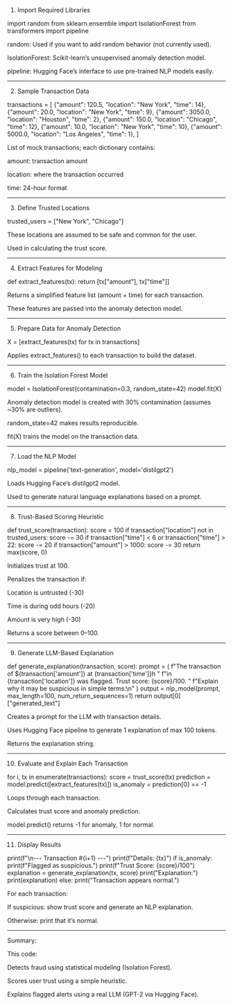 1. Import Required Libraries

import random
from sklearn.ensemble import IsolationForest
from transformers import pipeline

random: Used if you want to add random behavior (not currently used).

IsolationForest: Scikit-learn’s unsupervised anomaly detection model.

pipeline: Hugging Face’s interface to use pre-trained NLP models easily.



---

2. Sample Transaction Data

transactions = [
    {"amount": 120.5, "location": "New York", "time": 14},
    {"amount": 20.0, "location": "New York", "time": 9},
    {"amount": 3050.0, "location": "Houston", "time": 2},
    {"amount": 150.0, "location": "Chicago", "time": 12},
    {"amount": 10.0, "location": "New York", "time": 10},
    {"amount": 5000.0, "location": "Los Angeles", "time": 1},
]

List of mock transactions; each dictionary contains:

amount: transaction amount

location: where the transaction occurred

time: 24-hour format




---

3. Define Trusted Locations

trusted_users = ["New York", "Chicago"]

These locations are assumed to be safe and common for the user.

Used in calculating the trust score.



---

4. Extract Features for Modeling

def extract_features(tx):
    return [tx["amount"], tx["time"]]

Returns a simplified feature list (amount + time) for each transaction.

These features are passed into the anomaly detection model.



---

5. Prepare Data for Anomaly Detection

X = [extract_features(tx) for tx in transactions]

Applies extract_features() to each transaction to build the dataset.



---

6. Train the Isolation Forest Model

model = IsolationForest(contamination=0.3, random_state=42)
model.fit(X)

Anomaly detection model is created with 30% contamination (assumes ~30% are outliers).

random_state=42 makes results reproducible.

fit(X) trains the model on the transaction data.



---

7. Load the NLP Model

nlp_model = pipeline('text-generation', model='distilgpt2')

Loads Hugging Face’s distilgpt2 model.

Used to generate natural language explanations based on a prompt.



---

8. Trust-Based Scoring Heuristic

def trust_score(transaction):
    score = 100
    if transaction["location"] not in trusted_users:
        score -= 30
    if transaction["time"] < 6 or transaction["time"] > 22:
        score -= 20
    if transaction["amount"] > 1000:
        score -= 30
    return max(score, 0)

Initializes trust at 100.

Penalizes the transaction if:

Location is untrusted (-30)

Time is during odd hours (-20)

Amount is very high (-30)


Returns a score between 0–100.



---

9. Generate LLM-Based Explanation

def generate_explanation(transaction, score):
    prompt = (
        f"The transaction of ${transaction['amount']} at {transaction['time']}h "
        f"in {transaction['location']} was flagged. Trust score: {score}/100. "
        f"Explain why it may be suspicious in simple terms:\n"
    )
    output = nlp_model(prompt, max_length=100, num_return_sequences=1)
    return output[0]["generated_text"]

Creates a prompt for the LLM with transaction details.

Uses Hugging Face pipeline to generate 1 explanation of max 100 tokens.

Returns the explanation string.



---

10. Evaluate and Explain Each Transaction

for i, tx in enumerate(transactions):
    score = trust_score(tx)
    prediction = model.predict([extract_features(tx)])
    is_anomaly = prediction[0] == -1

Loops through each transaction.

Calculates trust score and anomaly prediction.

model.predict() returns -1 for anomaly, 1 for normal.



---

11. Display Results

print(f"\n--- Transaction #{i+1} ---")
    print(f"Details: {tx}")
    if is_anomaly:
        print(f"Flagged as suspicious.")
        print(f"Trust Score: {score}/100")
        explanation = generate_explanation(tx, score)
        print("Explanation:")
        print(explanation)
    else:
        print("Transaction appears normal.")

For each transaction:

If suspicious: show trust score and generate an NLP explanation.

Otherwise: print that it’s normal.

--- 

Summary:

This code:

Detects fraud using statistical modeling (Isolation Forest).

Scores user trust using a simple heuristic.

Explains flagged alerts using a real LLM (GPT-2 via Hugging Face).
